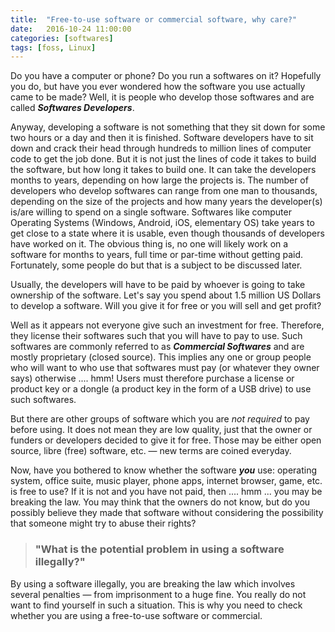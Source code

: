 ```yaml
---
title:  "Free-to-use software or commercial software, why care?"
date:   2016-10-24 11:00:00
categories: [softwares]
tags: [foss, Linux]
---
```


Do you have a computer or phone? Do you run a softwares on it? Hopefully you do, but have you ever wondered how the software you use actually came to be made? Well, it is people who develop those softwares and are called ___Softwares Developers___.

Anyway, developing a software is not something that they sit down for some two hours or a day and then it is finished. Software developers have to sit down and crack their head through hundreds to million lines of computer code to get the job done. But it is not just the lines of code it takes to build the software, but how long it takes to build one. It can take the developers months to years, depending on how large the projects is. The number of developers who develop softwares can range from one man to thousands, depending on the size of the projects and how many years the developer(s) is/are willing to spend on a single software. Softwares like computer Operating Systems (Windows, Android, iOS, elementary OS) take years to get close to a state where it is usable, even though thousands of developers have worked on it. The obvious thing is, no one will likely work on a software for months to years, full time or par-time without getting paid. Fortunately, some people do but that is a subject to be discussed later. 

Usually, the developers will have to be paid by whoever is going to take ownership of the software. Let's say you spend about 1.5 million US Dollars to develop a software. Will you give it for free or you will sell and get profit?

Well as it appears not everyone give such an investment for free. Therefore, they license their softwares such that you will have to pay to use. Such softwares are commonly referred to as ___Commercial Softwares___ and are mostly proprietary (closed source). This implies any one or group people who will want to who use that softwares must pay (or whatever they owner says) otherwise .... hmm! Users must therefore purchase a license or product key or a dongle (a product key in the form of a USB drive) to use such softwares.

But there are other groups of software which you are _not required_ to pay before using. It does not mean they are low quality, just that the owner or funders or developers decided to give it for free. Those may be either open source, libre (free) software, etc. — new terms are coined everyday.

Now, have you bothered to know whether the software ___you___ use: operating system, office suite, music player, phone apps, internet browser, game, etc. is free to use? If it is not and you have not paid, then .... hmm ... you may be breaking the law. You may think that the owners do not know, but do you possibly believe they made that software without considering the possibility that someone might try to abuse their rights?

> ### "What is the potential problem in using a software illegally?"


By using a software illegally, you are breaking the law which involves several penalties — from imprisonment to a huge fine. You really do not want to find yourself in such a situation. This is why you need to check whether you are using a free-to-use software or commercial.